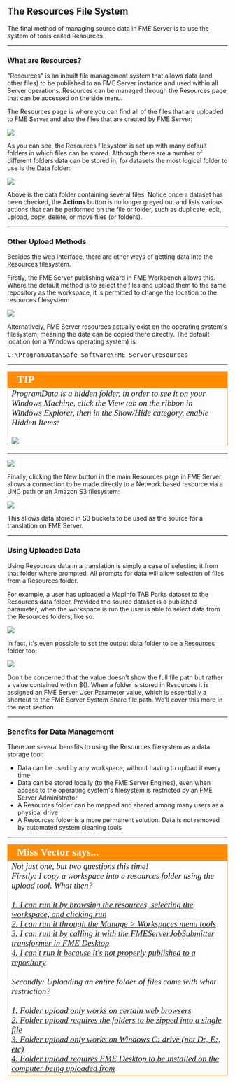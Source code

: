 ## The Resources File System ##

The final method of managing source data in FME Server is to use the system of tools called Resources.

---

### What are Resources? ###

"Resources" is an inbuilt file management system that allows data (and other files) to be published to an FME Server instance and used within all Server operations. Resources can be managed through the Resources page that can be accessed on the side menu.


The Resources page is where you can find all of the files that are uploaded to FME Server and also the files that are created by FME Server:

![](./Images/Img2.017.ResourcesHome.png)

As you can see, the Resources filesystem is set up with many default folders in which files can be stored. Although there are a number of different folders data can be stored in, for datasets the most logical folder to use is the Data folder:

![](./Images/Img2.018.ResourcesDataFolder.png)

Above is the data folder containing several files. Notice once a dataset has been checked, the **Actions** button is no longer greyed out and lists various actions that can be performed on the file or folder, such as duplicate, edit, upload, copy, delete, or move files (or folders).

---

### Other Upload Methods ###

Besides the web interface, there are other ways of getting data into the Resources filesystem.

Firstly, the FME Server publishing wizard in FME Workbench allows this. Where the default method is to select the files and upload them to the same repository as the workspace, it is permitted to change the location to the resources filesystem:

![](./Images/Img2.019.ResourcesDataPubWiz.png)

Alternatively, FME Server resources actually exist on the operating system's filesystem, meaning the data can be copied there directly. The default location (on a Windows operating system) is:

<pre>
C:\ProgramData\Safe Software\FME Server\resources
</pre>

---

<!--Tip Section-->

<table style="border-spacing: 0px">
<tr>
<td style="vertical-align:middle;background-color:darkorange;border: 2px solid darkorange">
<i class="fa fa-info-circle fa-lg fa-pull-left fa-fw" style="color:white;padding-right: 12px;vertical-align:text-top"></i>
<span style="color:white;font-size:x-large;font-weight: bold;font-family:serif">TIP</span>
</td>
</tr>

<tr>
<td style="border: 1px solid darkorange">
<span style="font-family:serif; font-style:italic; font-size:larger">
ProgramData is a hidden folder, in order to see it on your Windows Machine, click the View tab on the ribbon in Windows Explorer, then in the Show/Hide category, enable Hidden Items:
<br><br><img src="./Images/Img2.020.HiddenItems.png">
</span>
</td>
</tr>
</table>

---

![](./Images/Img2.021.ResourcesDataWindowsFilesys.png)

Finally, clicking the New button in the main Resources page in FME Server allows a connection to be made directly to a Network based resource via a UNC path or an Amazon S3 filesystem:

![](./Images/Img2.022.ResourcesDataAmazonS3.png)

This allows data stored in S3 buckets to be used as the source for a translation on FME Server.

---

### Using Uploaded Data ###

Using Resources data in a translation is simply a case of selecting it from that folder where prompted. All prompts for data will allow selection of files from a Resources folder.

For example, a user has uploaded a MapInfo TAB Parks dataset to the Resources data folder. Provided the source dataset is a published parameter, when the workspace is run the user is able to select data from the Resources folders, like so:

![](./Images/Img2.023.ResourcesDataSelection.png)

In fact, it's even possible to set the output data folder to be a Resources folder too:

![](./Images/Img2.024.ResourcesDataOutputFolder.png)

Don't be concerned that the value doesn't show the full file path but rather a value contained within $(). When a folder is stored in Resources it is assigned an FME Server User Parameter value, which is essentially a shortcut to the FME Server System Share file path. We'll cover this more in the next section. 

---

### Benefits for Data Management ###

There are several benefits to using the Resources filesystem as a data storage tool:

- Data can be used by any workspace, without having to upload it every time
- Data can be stored locally (to the FME Server Engines), even when access to the operating system's filesystem is restricted by an FME Server Administrator
- A Resources folder can be mapped and shared among many users as a physical drive
- A Resources folder is a more permanent solution. Data is not removed by automated system cleaning tools

---

<!--Person X Says Section-->

<table style="border-spacing: 0px">
<tr>
<td style="vertical-align:middle;background-color:darkorange;border: 2px solid darkorange">
<i class="fa fa-quote-left fa-lg fa-pull-left fa-fw" style="color:white;padding-right: 12px;vertical-align:text-top"></i>
<span style="color:white;font-size:x-large;font-weight: bold;font-family:serif">Miss Vector says...</span>
</td>
</tr>

<tr>
<td style="border: 1px solid darkorange">
<span style="font-family:serif; font-style:italic; font-size:larger">
Not just one, but two questions this time!
<br>Firstly: I copy a workspace into a resources folder using the upload tool. What then?
<br><br><a href="http://52.73.3.37/fmedatastreaming/Manual/QAResponse2017.fmw?chapter=21&question=7&answer=1&DestDataset_TEXTLINE=C%3A%5CFMEOutput%5CQAResponse.html">1. I can run it by browsing the resources, selecting the workspace, and clicking run</a>
<br><a href="http://52.73.3.37/fmedatastreaming/Manual/QAResponse2017.fmw?chapter=21&question=7&answer=2&DestDataset_TEXTLINE=C%3A%5CFMEOutput%5CQAResponse.html">2. I can run it through the Manage &gt; Workspaces menu tools</a>
<br><a href="http://52.73.3.37/fmedatastreaming/Manual/QAResponse2017.fmw?chapter=21&question=7&answer=3&DestDataset_TEXTLINE=C%3A%5CFMEOutput%5CQAResponse.html">3. I can run it by calling it with the FMEServerJobSubmitter transformer in FME Desktop</a>
<br><a href="http://52.73.3.37/fmedatastreaming/Manual/QAResponse2017.fmw?chapter=21&question=7&answer=4&DestDataset_TEXTLINE=C%3A%5CFMEOutput%5CQAResponse.html">4. I can't run it because it's not properly published to a repository</a>
<br><br>Secondly: Uploading an entire folder of files come with what restriction?
<br><br><a href="http://52.73.3.37/fmedatastreaming/Manual/QAResponse2017.fmw?chapter=21&question=8&answer=1&DestDataset_TEXTLINE=C%3A%5CFMEOutput%5CQAResponse.html">1. Folder upload only works on certain web browsers</a>
<br><a href="http://52.73.3.37/fmedatastreaming/Manual/QAResponse2017.fmw?chapter=21&question=8&answer=2&DestDataset_TEXTLINE=C%3A%5CFMEOutput%5CQAResponse.html">2. Folder upload requires the folders to be zipped into a single file</a>
<br><a href="http://52.73.3.37/fmedatastreaming/Manual/QAResponse2017.fmw?chapter=21&question=8&answer=3&DestDataset_TEXTLINE=C%3A%5CFMEOutput%5CQAResponse.html">3. Folder upload only works on Windows C: drive (not D:, E:, etc)</a>
<br><a href="http://52.73.3.37/fmedatastreaming/Manual/QAResponse2017.fmw?chapter=21&question=8&answer=4&DestDataset_TEXTLINE=C%3A%5CFMEOutput%5CQAResponse.html">4. Folder upload requires FME Desktop to be installed on the computer being uploaded from</a>

</span>
</td>
</tr>
</table>
